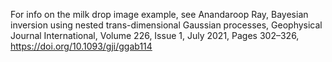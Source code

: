 For info on the milk drop image example, see
Anandaroop Ray, Bayesian inversion using nested trans-dimensional Gaussian processes, 
Geophysical Journal International, 
Volume 226, Issue 1, July 2021, Pages 302–326, https://doi.org/10.1093/gji/ggab114
